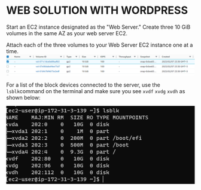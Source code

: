 # WEB SOLUTION WITH WORDPRESS 

Start an EC2 instance designated as the "Web Server." Create three 10 GiB volumes in the same AZ as your web server EC2.

Attach each of the three volumes to your Web Server EC2 instance one at a time.
![EBS volumes attached](./images/the%20EBS%20volumes.png)

For a list of the block devices connected to the server, use the `lsblk`command on the terminal and make sure you see `xvdf` `xvdg` `xvdh` as shown below:

![block devices attached to the server](./images/lsblk.png)

